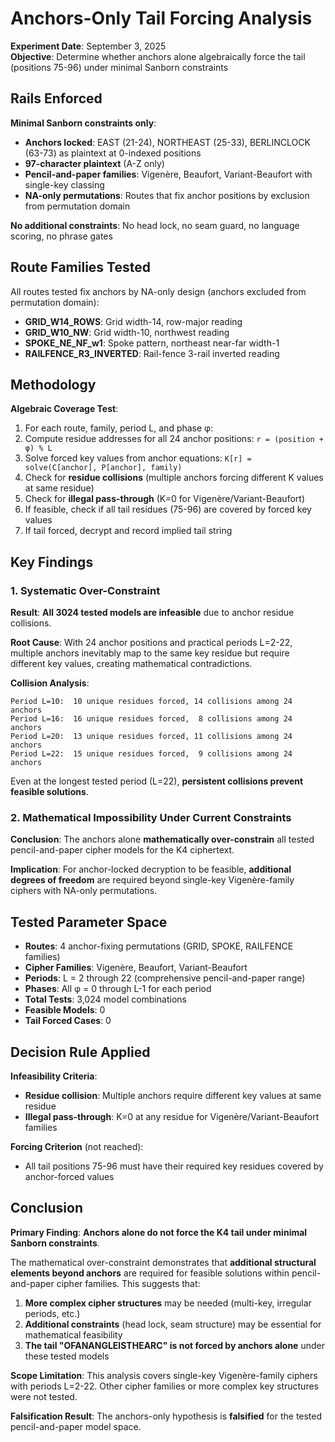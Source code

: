 # Anchors-Only Tail Forcing Analysis

**Experiment Date**: September 3, 2025  
**Objective**: Determine whether anchors alone algebraically force the tail (positions 75-96) under minimal Sanborn constraints

## Rails Enforced

**Minimal Sanborn constraints only**:
- **Anchors locked**: EAST (21-24), NORTHEAST (25-33), BERLINCLOCK (63-73) as plaintext at 0-indexed positions
- **97-character plaintext** (A-Z only)
- **Pencil-and-paper families**: Vigenère, Beaufort, Variant-Beaufort with single-key classing
- **NA-only permutations**: Routes that fix anchor positions by exclusion from permutation domain

**No additional constraints**: No head lock, no seam guard, no language scoring, no phrase gates

## Route Families Tested

All routes tested fix anchors by NA-only design (anchors excluded from permutation domain):

- **GRID_W14_ROWS**: Grid width-14, row-major reading
- **GRID_W10_NW**: Grid width-10, northwest reading  
- **SPOKE_NE_NF_w1**: Spoke pattern, northeast near-far width-1
- **RAILFENCE_R3_INVERTED**: Rail-fence 3-rail inverted reading

## Methodology

**Algebraic Coverage Test**:
1. For each route, family, period L, and phase φ:
2. Compute residue addresses for all 24 anchor positions: `r = (position + φ) % L`
3. Solve forced key values from anchor equations: `K[r] = solve(C[anchor], P[anchor], family)`
4. Check for **residue collisions** (multiple anchors forcing different K values at same residue)
5. Check for **illegal pass-through** (K=0 for Vigenère/Variant-Beaufort)
6. If feasible, check if all tail residues (75-96) are covered by forced key values
7. If tail forced, decrypt and record implied tail string

## Key Findings

### 1. Systematic Over-Constraint

**Result**: **All 3024 tested models are infeasible** due to anchor residue collisions.

**Root Cause**: With 24 anchor positions and practical periods L=2-22, multiple anchors inevitably map to the same key residue but require different key values, creating mathematical contradictions.

**Collision Analysis**:
```
Period L=10:  10 unique residues forced, 14 collisions among 24 anchors
Period L=16:  16 unique residues forced,  8 collisions among 24 anchors  
Period L=20:  13 unique residues forced, 11 collisions among 24 anchors
Period L=22:  15 unique residues forced,  9 collisions among 24 anchors
```

Even at the longest tested period (L=22), **persistent collisions prevent feasible solutions**.

### 2. Mathematical Impossibility Under Current Constraints

**Conclusion**: The anchors alone **mathematically over-constrain** all tested pencil-and-paper cipher models for the K4 ciphertext.

**Implication**: For anchor-locked decryption to be feasible, **additional degrees of freedom** are required beyond single-key Vigenère-family ciphers with NA-only permutations.

## Tested Parameter Space

- **Routes**: 4 anchor-fixing permutations (GRID, SPOKE, RAILFENCE families)
- **Cipher Families**: Vigenère, Beaufort, Variant-Beaufort  
- **Periods**: L = 2 through 22 (comprehensive pencil-and-paper range)
- **Phases**: All φ = 0 through L-1 for each period
- **Total Tests**: 3,024 model combinations
- **Feasible Models**: 0
- **Tail Forced Cases**: 0

## Decision Rule Applied

**Infeasibility Criteria**:
- **Residue collision**: Multiple anchors require different key values at same residue
- **Illegal pass-through**: K=0 at any residue for Vigenère/Variant-Beaufort families

**Forcing Criterion** (not reached):
- All tail positions 75-96 must have their required key residues covered by anchor-forced values

## Conclusion

**Primary Finding**: **Anchors alone do not force the K4 tail under minimal Sanborn constraints**.

The mathematical over-constraint demonstrates that **additional structural elements beyond anchors** are required for feasible solutions within pencil-and-paper cipher families. This suggests that:

1. **More complex cipher structures** may be needed (multi-key, irregular periods, etc.)
2. **Additional constraints** (head lock, seam structure) may be essential for mathematical feasibility
3. **The tail "OFANANGLEISTHEARC" is not forced by anchors alone** under these tested models

**Scope Limitation**: This analysis covers single-key Vigenère-family ciphers with periods L=2-22. Other cipher families or more complex key structures were not tested.

**Falsification Result**: The anchors-only hypothesis is **falsified** for the tested pencil-and-paper model space.